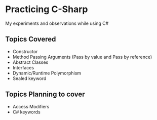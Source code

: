 # Practicing C-Sharp  
My experiments and observations while using C#

## Topics Covered
- Constructor
- Method Passing Arguments (Pass by value and Pass by reference)
- Abstract Classes
- Interfaces
- Dynamic/Runtime Polymorphism
- Sealed keyword

## Topics Planning to cover
- Access Modifiers
- C# keywords
